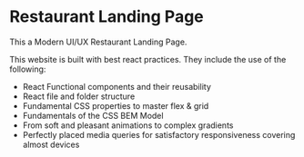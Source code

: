# Restaurant Landing Page
This a Modern UI/UX Restaurant Landing Page.

This website is built with best react practices. They include the use of the following: 
- React Functional components and their reusability
- React file and folder structure
- Fundamental CSS properties to master flex & grid
- Fundamentals of the CSS BEM Model
- From soft and pleasant animations to complex gradients
- Perfectly placed media queries for satisfactory responsiveness covering almost devices
